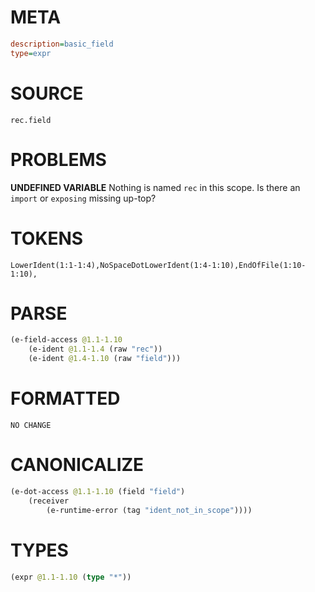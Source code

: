 # META
~~~ini
description=basic_field
type=expr
~~~
# SOURCE
~~~roc
rec.field
~~~
# PROBLEMS
**UNDEFINED VARIABLE**
Nothing is named `rec` in this scope.
Is there an `import` or `exposing` missing up-top?

# TOKENS
~~~zig
LowerIdent(1:1-1:4),NoSpaceDotLowerIdent(1:4-1:10),EndOfFile(1:10-1:10),
~~~
# PARSE
~~~clojure
(e-field-access @1.1-1.10
	(e-ident @1.1-1.4 (raw "rec"))
	(e-ident @1.4-1.10 (raw "field")))
~~~
# FORMATTED
~~~roc
NO CHANGE
~~~
# CANONICALIZE
~~~clojure
(e-dot-access @1.1-1.10 (field "field")
	(receiver
		(e-runtime-error (tag "ident_not_in_scope"))))
~~~
# TYPES
~~~clojure
(expr @1.1-1.10 (type "*"))
~~~

